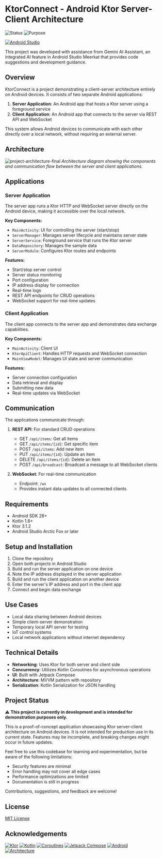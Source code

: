 # KtorConnect - Android Ktor Server-Client Architecture
![Status](https://img.shields.io/badge/Status-Development-yellow)
![Purpose](https://img.shields.io/badge/Purpose-Educational-blue)

[![Android Studio](https://img.shields.io/badge/Android%20Studio-Meerkat-3DDC84)](https://developer.android.com/studio)

This project was developed with assistance from Gemini AI Assistant, an integrated AI feature in Android Studio Meerkat that provides code suggestions and development guidance.
## Overview

KtorConnect is a project demonstrating a client-server architecture entirely on Android devices. It consists of two
separate Android applications:

1. **Server Application**: An Android app that hosts a Ktor server using a foreground service
2. **Client Application**: An Android app that connects to the server via REST API and WebSocket

This system allows Android devices to communicate with each other directly over a local network, without requiring an
external server.

## Architecture
![project-architecture-final](https://github.com/user-attachments/assets/96ff540b-38a7-45b2-b6f6-8f314e221bce)
*Architecture diagram showing the components and communication flow between the server and client applications.*


## Applications

### Server Application

The server app runs a Ktor HTTP and WebSocket server directly on the Android device, making it accessible over the local
network.

**Key Components:**

- `MainActivity`: UI for controlling the server (start/stop)
- `ServerManager`: Manages server lifecycle and maintains server state
- `ServerService`: Foreground service that runs the Ktor server
- `DataRepository`: Manages the sample data
- `ServerModule`: Configures Ktor routes and endpoints

**Features:**

- Start/stop server control
- Server status monitoring
- Port configuration
- IP address display for connection
- Real-time logs
- REST API endpoints for CRUD operations
- WebSocket support for real-time updates

### Client Application

The client app connects to the server app and demonstrates data exchange capabilities.

**Key Components:**

- `MainActivity`: Client UI
- `KtorApiClient`: Handles HTTP requests and WebSocket connection
- `MainViewModel`: Manages UI state and server communication

**Features:**

- Server connection configuration
- Data retrieval and display
- Submitting new data
- Real-time updates via WebSocket

## Communication

The applications communicate through:

1. **REST API**: For standard CRUD operations
   - GET `/api/items`: Get all items
   - GET `/api/items/{id}`: Get specific item
   - POST `/api/items`: Add new item
   - PUT `/api/items/{id}`: Update an item
   - DELETE `/api/items/{id}`: Delete an item
   - POST `/api/broadcast`: Broadcast a message to all WebSocket clients

2. **WebSocket**: For real-time communication
   - Endpoint: `/ws`
   - Provides instant data updates to all connected clients

## Requirements

- Android SDK 28+
- Kotlin 1.8+
- Ktor 3.1.2
- Android Studio Arctic Fox or later

## Setup and Installation

1. Clone the repository
2. Open both projects in Android Studio
3. Build and run the server application on one device
4. Note the IP address displayed in the server application
5. Build and run the client application on another device
6. Enter the server's IP address and port in the client app
7. Connect and begin data exchange

## Use Cases

- Local data sharing between Android devices
- Simple client-server demonstration
- Temporary local API server for testing
- IoT control systems
- Local network applications without internet dependency

## Technical Details

- **Networking**: Uses Ktor for both server and client side
- **Concurrency**: Utilizes Kotlin Coroutines for asynchronous operations
- **UI**: Built with Jetpack Compose
- **Architecture**: MVVM pattern with repository
- **Serialization**: Kotlin Serialization for JSON handling

## Project Status

⚠️ **This project is currently in development and is intended for demonstration purposes only.**

This is a proof-of-concept application showcasing Ktor server-client architecture on Android devices. It is not intended for production use in its current state. Features may be incomplete, and breaking changes might occur in future updates.

Feel free to use this codebase for learning and experimentation, but be aware of the following limitations:
- Security features are minimal
- Error handling may not cover all edge cases
- Performance optimizations are limited
- Documentation is still in progress

Contributions, suggestions, and feedback are welcome!

## License

[MIT License](LICENSE)

## Acknowledgements

[![Ktor](https://img.shields.io/badge/Ktor-3.1.2-7848AA)](https://ktor.io/)
[![Kotlin](https://img.shields.io/badge/Kotlin-1.8.0-F88909)](https://kotlinlang.org/)
[![Coroutines](https://img.shields.io/badge/Coroutines-1.6.4-683DBA)](https://kotlinlang.org/docs/coroutines-overview.html)
[![Jetpack Compose](https://img.shields.io/badge/Jetpack%20Compose-1.4.0-4285F4)](https://developer.android.com/jetpack/compose)
[![Android](https://img.shields.io/badge/Android-SDK%2028+-3DDC84)](https://developer.android.com/)
[![Architecture](https://img.shields.io/badge/Architecture-MVVM-CD9834)](https://developer.android.com/topic/libraries/architecture)
